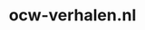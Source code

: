 ---
layout: post
title:  "ocw-verhalen.nl"
internal_url:  "/dutchgov/ocw-verhalen.nl.html"
subdomains_count: 4
all_subdomains_count: 4
urls_count: 4
ssl_rank: 0
http_rank: 70
url_link: /data/ocw-verhalen.nl/urls.txt
all_subdomains_link: /data/ocw-verhalen.nl/all_subdomains.txt
subdomains_link: /data/ocw-verhalen.nl/subdomains.txt
categories: dutchgov
---